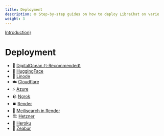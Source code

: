 ```yaml
---
title: Deployment
description: 🌐 Step-by-step guides on how to deploy LibreChat on various cloud platforms.
weight: 3
---
```


[Introduction)](Cloud_Service_Introduction.md)

# Deployment

- 🌊 [DigitalOcean (✨Recommended)](digitalocean.md)
- 🤗 [HuggingFace](huggingface.md)
- 🐧 [Linode](linode.md)
- ☁️ [Cloudflare](cloudflare.md)
- ⚡ [Azure](azure-terraform.md)
- 🪨 [Ngrok](ngrok.md)
- ⏹️ [Render](render.md)
- 🔎 [Meilisearch in Render](meilisearch_in_render.md)
- 🏗️ [Hetzner](hetzner_ubuntu.md)
- 🌈 [Heroku](heroku.md)
- 🦓 [Zeabur](zeabur.md)
